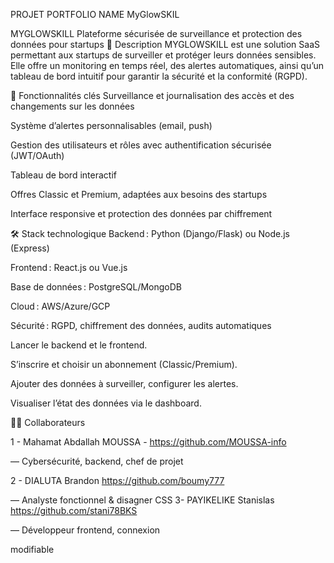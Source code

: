 PROJET PORTFOLIO
NAME MyGlowSKIL




MYGLOWSKILL
Plateforme sécurisée de surveillance et protection des données pour startups
🌟 Description
MYGLOWSKILL est une solution SaaS permettant aux startups de surveiller et protéger leurs données sensibles. Elle offre un monitoring en temps réel, des alertes automatiques, ainsi qu’un tableau de bord intuitif pour garantir la sécurité et la conformité (RGPD).

🚀 Fonctionnalités clés
Surveillance et journalisation des accès et des changements sur les données

Système d’alertes personnalisables (email, push)

Gestion des utilisateurs et rôles avec authentification sécurisée (JWT/OAuth)

Tableau de bord interactif

Offres Classic et Premium, adaptées aux besoins des startups

Interface responsive et protection des données par chiffrement

🛠️ Stack technologique
Backend : Python (Django/Flask) ou Node.js (Express)

Frontend : React.js ou Vue.js

Base de données : PostgreSQL/MongoDB

Cloud : AWS/Azure/GCP

Sécurité : RGPD, chiffrement des données, audits automatiques


Lancer le backend et le frontend.

S’inscrire et choisir un abonnement (Classic/Premium).

Ajouter des données à surveiller, configurer les alertes.

Visualiser l’état des données via le dashboard.


🧑‍💻 Collaborateurs 

1 - Mahamat Abdallah MOUSSA - https://github.com/MOUSSA-info

— Cybersécurité, backend, chef de projet 

2 - DIALUTA Brandon https://github.com/boumy777

— Analyste fonctionnel & disagner CSS
3- PAYIKELIKE Stanislas   https://github.com/stani78BKS

— Développeur frontend, connexion  

modifiable 